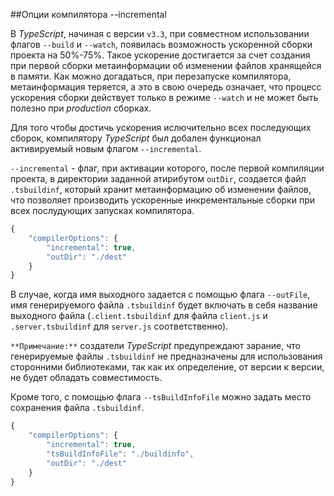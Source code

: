 ##Опции компилятора --incremental

В _TypeScript_, начиная с версии `v3.3`, при совместном использовании флагов `--build` и `--watch`, появилась возможность ускоренной сборки проекта на 50%-75%. Такое ускорение достигается за счет создания при первой сборки метаинформации об изменении файлов хранящейся в памяти. Как можно догадаться, при перезапуске компилятора, метаинформация теряется, а это в свою очередь означает, что процесс ускорения сборки действует только в режиме `--watch` и не может быть полезно при _production_ сборках.

Для того чтобы достичь ускорения ислючительно всех последующих сборок, компилятору _TypeScript_ был добален функционал активируемый новым флагом `--incremental`.

`--incremental` - флаг, при активации которого, после первой компиляции проекта, в директории заданной атирибутом `outDir`, создается файл `.tsbuildinf`, который хранит метаинформацию об изменении файлов, что позволяет производить ускоренные инкрементальные сборки при всех послудующих запусках компилятора.

```typescript
{
    "compilerOptions": {
        "incremental": true,
        "outDir": "./dest"
    }
}
```

В случае, когда имя выходного задается с помощью флага `--outFile`, имя генерируемого файла `.tsbuildinf` будет включать в себя название выходного файла (`.client.tsbuildinf` для файла `client.js` и `.server.tsbuildinf` для `server.js` соответственно).

`**Примечание:**` создатели _TypeScript_ предупреждают зарание, что генерируемые файлы `.tsbuildinf` не предназначены для использования сторонними библиотеками, так как их определение, от версии к версии, не будет обладать совместимость.

Кроме того, с помощью флага `--tsBuildInfoFile` можно задать место сохранения файла `.tsbuildinf`.

```typescript
{
    "compilerOptions": {
        "incremental": true,
        "tsBuildInfoFile": "./buildinfo",
        "outDir": "./dest"
    }
}
```
